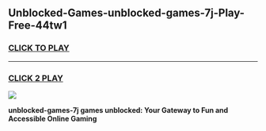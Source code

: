 
## Unblocked-Games-unblocked-games-7j-Play-Free-44tw1
<h3>
<a href="https://premium76.site?title=unblocked-games-7j&ref=15A">CLICK TO PLAY</a></h3>
<hr>

<h3>
<a href="https://premium76.site?title=unblocked-games-7j&ref=15A">CLICK 2 PLAY</a>
  
</h3>

<a href="https://premium76.site?title=unblocked-games-7j&ref=15A"><img src="https://clearcache.store/games.png"></a>


**unblocked-games-7j games unblocked: Your Gateway to Fun and Accessible Online Gaming**
